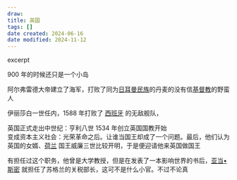 ```yaml
---
draw:
title: 英国
tags: []
date created: 2024-06-16
date modified: 2024-11-12
---
```


excerpt

<!-- more -->

900 年的时候还只是一个小岛

阿尔弗雷德大帝建立了海军，打败了同为[日耳曼民族](日耳曼民族)的丹麦的没有信[基督教](基督教)的野蛮人

伊丽莎白一世任内，1588 年打败了 [西班牙](西班牙.md) 的无敌舰队，

英国正式走出中世纪：亨利八世 1534 年创立英国国教开始  
变成资本主义社会：光荣革命之后。让谁当国王却成了一个问题。最后，他们认为英国的女婿、[荷兰](荷兰.md) 国王威廉三世比较开明，于是便迎请他来英国做国王

有担任过这个职务，他曾是大学教授，但是在发表了一本影响世界的书后，[亚当•斯密](亚当•斯密.md) 就担任了苏格兰的关税部长，这可不是什么小官。不过不论真
